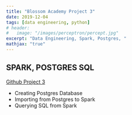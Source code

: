 ```yaml
---
title: "Blossom Academy Project 3"
date: 2019-12-04
tags: [data engineering, python]
# header:
#   image: "/images/perceptron/percept.jpg"
excerpt: "Data Engineering, Spark, Postgres, "
mathjax: "true"
---
```


## SPARK, POSTGRES SQL


[Github Project 3](https://github.com/ganzaro/bloss-data-eng/tree/master/l3-pg-spark)

- Creating Postgres Database
- Importing from Postgres to Spark
- Querying SQL from Spark
